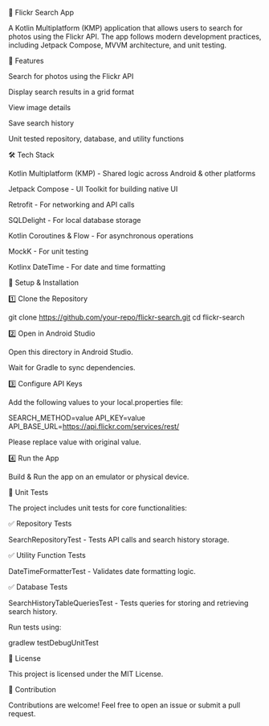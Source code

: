 📸 Flickr Search App

A Kotlin Multiplatform (KMP) application that allows users to search for photos using the Flickr API. The app follows modern development practices, including Jetpack Compose, MVVM architecture, and unit testing.

🚀 Features

Search for photos using the Flickr API

Display search results in a grid format

View image details

Save search history

Unit tested repository, database, and utility functions

🛠️ Tech Stack

Kotlin Multiplatform (KMP) - Shared logic across Android & other platforms

Jetpack Compose - UI Toolkit for building native UI

Retrofit - For networking and API calls

SQLDelight - For local database storage

Kotlin Coroutines & Flow - For asynchronous operations

MockK - For unit testing

Kotlinx DateTime - For date and time formatting

🔧 Setup & Installation

1️⃣ Clone the Repository

git clone https://github.com/your-repo/flickr-search.git
cd flickr-search

2️⃣ Open in Android Studio

Open this directory in Android Studio.

Wait for Gradle to sync dependencies.

3️⃣ Configure API Keys

Add the following values to your local.properties file:

SEARCH_METHOD=value
API_KEY=value
API_BASE_URL=https://api.flickr.com/services/rest/

Please replace value with original value.

4️⃣ Run the App

Build & Run the app on an emulator or physical device.

🧪 Unit Tests

The project includes unit tests for core functionalities:

✅ Repository Tests

SearchRepositoryTest - Tests API calls and search history storage.

✅ Utility Function Tests

DateTimeFormatterTest - Validates date formatting logic.

✅ Database Tests

SearchHistoryTableQueriesTest - Tests queries for storing and retrieving search history.

Run tests using:

gradlew testDebugUnitTest

📜 License

This project is licensed under the MIT License.

🤝 Contribution

Contributions are welcome! Feel free to open an issue or submit a pull request.